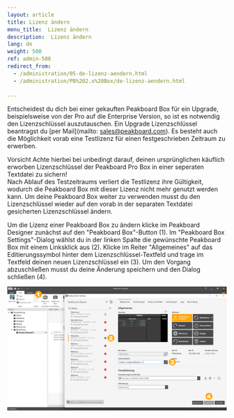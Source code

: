 ```yaml
---
layout: article
title: Lizenz ändern
menu_title:  Lizenz ändern
description:  Lizenz ändern
lang: de
weight: 500
ref: admin-500
redirect_from:
  - /administration/05-de-lizenz-aendern.html
  - /administration/PB%202.x%20Box/de-lizenz-aendern.html

---
```


Entscheidest du dich bei einer gekauften Peakboard Box für ein Upgrade, beispielsweise von der Pro auf die Enterprise Version, so ist es notwendig den Lizenzschlüssel auszutauschen.
Ein Upgrade Lizenzschlüssel beantragst du [per Mail](mailto: sales@peakboard.com).
Es besteht auch die Möglichkeit vorab eine Testlizenz für einen festgeschrieben Zeitraum zu erwerben. 
<div class="box-warning" markdown="1"> Vorsicht
Achte hierbei bei unbedingt darauf, deinen ursprünglichen käuflich erworben Lizenzschlüssel der Peakboard Pro Box in einer seperaten Textdatei zu sichern!
</div>
Nach Ablauf des Testzeitraums verliert die Testlizenz ihre Gültigkeit, wodurch die Peakboard Box mit dieser Lizenz nicht mehr genutzt werden kann.
Um deine Peakboard Box weiter zu verwenden musst du den Lizenzschlüssel wieder auf den vorab in der separaten Textdatei gesicherten Lizenzschlüssel ändern.

Um die Lizenz einer Peakboard Box zu ändern klicke im Peakboard Designer zunächst auf den "Peakboard Box"-Button (1).
Im "Peakboard Box Settings"-Dialog wählst du in der linken Spalte die gewünschte Peakboard Box mit einem Linksklick aus (2). 
Klicke im Reiter "Allgemeines" auf das Editierungssymbol hinter dem Lizenzschlüssel-Textfeld und trage im Textfeld deinen neuen Lizenzschlüssel ein (3). 
Um den Vorgang abzuschließen musst du deine Änderung speichern und den Dialog schließen (4).

![Lizenz Ändern](/assets/images/admin/license/de_lizenz-aendern.png)
